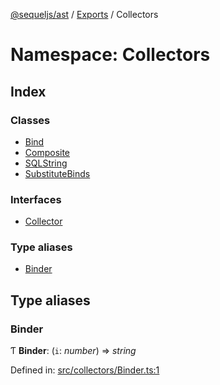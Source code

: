 [@sequeljs/ast](../README.md) / [Exports](../modules.md) / Collectors

# Namespace: Collectors

## Index

### Classes

- [Bind](../classes/collectors.bind.md)
- [Composite](../classes/collectors.composite.md)
- [SQLString](../classes/collectors.sqlstring.md)
- [SubstituteBinds](../classes/collectors.substitutebinds.md)

### Interfaces

- [Collector](../interfaces/collectors.collector.md)

### Type aliases

- [Binder](collectors.md#binder)

## Type aliases

### Binder

Ƭ **Binder**: (`i`: _number_) => _string_

Defined in:
[src/collectors/Binder.ts:1](https://github.com/sequeljs/ast/blob/6632050/src/collectors/Binder.ts#L1)
